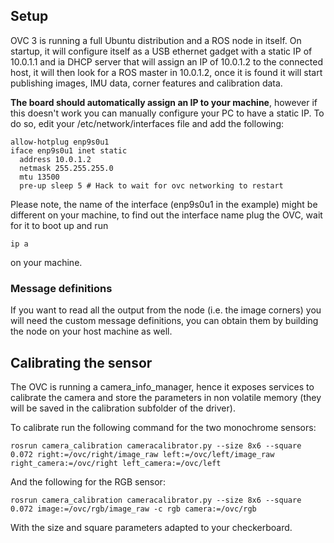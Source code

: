 ## Setup

OVC 3 is running a full Ubuntu distribution and a ROS node in itself.
On startup, it will configure itself as a USB ethernet gadget with a static IP of 10.0.1.1 and ia DHCP server that will assign an IP of 10.0.1.2 to the connected host, it will then look for a ROS master in 10.0.1.2, once it is found it will start publishing images, IMU data, corner features and calibration data.

**The board should automatically assign an IP to your machine**, however if this doesn't work you can manually configure your PC to have a static IP.
To do so, edit your /etc/network/interfaces file and add the following:

~~~~
allow-hotplug enp9s0u1
iface enp9s0u1 inet static
  address 10.0.1.2
  netmask 255.255.255.0
  mtu 13500
  pre-up sleep 5 # Hack to wait for ovc networking to restart
~~~~

Please note, the name of the interface (enp9s0u1 in the example) might be different on your machine, to find out the interface name plug the OVC, wait for it to boot up and run

`ip a`

on your machine.

### Message definitions

If you want to read all the output from the node (i.e. the image corners) you will need the custom message definitions, you can obtain them by building the node on your host machine as well.

## Calibrating the sensor

The OVC is running a camera_info_manager, hence it exposes services to calibrate the camera and store the parameters in non volatile memory (they will be saved in the calibration subfolder of the driver).

To calibrate run the following command for the two monochrome sensors:

`rosrun camera_calibration cameracalibrator.py --size 8x6 --square 0.072 right:=/ovc/right/image_raw left:=/ovc/left/image_raw right_camera:=/ovc/right left_camera:=/ovc/left`

And the following for the RGB sensor:

`rosrun camera_calibration cameracalibrator.py --size 8x6 --square 0.072 image:=/ovc/rgb/image_raw -c rgb camera:=/ovc/rgb`

With the size and square parameters adapted to your checkerboard.